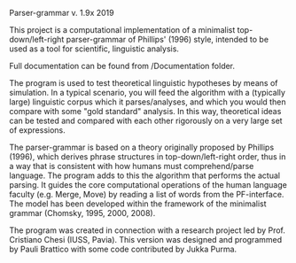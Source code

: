 Parser-grammar v. 1.9x
2019

This project is a computational implementation of a minimalist top-down/left-right parser-grammar of Phillips' (1996) style,
intended to be used as a tool for scientific, linguistic analysis. 

Full documentation can be found from /Documentation folder.

The program is used to test theoretical linguistic hypotheses by means of simulation. In a typical scenario, you will feed the 
algorithm with a (typically large) linguistic corpus which it parses/analyses, and which you would then compare with some
"gold standard" analysis. In this way, theoretical ideas can be tested and compared with each other rigorously on a very large set of
expressions. 

The parser-grammar is based on a theory originally proposed by Phillips (1996), which derives phrase structures in top-down/left-right
order, thus in a way that is consistent with how humans must comprehend/parse language. The program adds to this the algorithm that 
performs the actual parsing. It guides the core computational operations of the human language faculty (e.g. Merge, Move) by reading 
a list of words from the PF-interface. The model has been developed within the framework of the minimalist grammar (Chomsky, 1995, 2000, 2008).

The program was created in connection with a research project led by Prof. Cristiano Chesi (IUSS, Pavia). This version was designed and 
programmed by Pauli Brattico with some code contributed by Jukka Purma.
 


  


